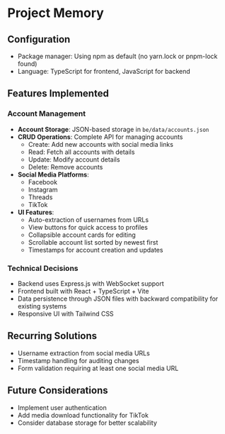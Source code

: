 # Project Memory

## Configuration
- Package manager: Using npm as default (no yarn.lock or pnpm-lock found)
- Language: TypeScript for frontend, JavaScript for backend

## Features Implemented

### Account Management
- **Account Storage**: JSON-based storage in `be/data/accounts.json`
- **CRUD Operations**: Complete API for managing accounts
  - Create: Add new accounts with social media links
  - Read: Fetch all accounts with details
  - Update: Modify account details
  - Delete: Remove accounts
- **Social Media Platforms**:
  - Facebook
  - Instagram
  - Threads
  - TikTok
- **UI Features**:
  - Auto-extraction of usernames from URLs
  - View buttons for quick access to profiles
  - Collapsible account cards for editing
  - Scrollable account list sorted by newest first
  - Timestamps for account creation and updates

### Technical Decisions
- Backend uses Express.js with WebSocket support
- Frontend built with React + TypeScript + Vite
- Data persistence through JSON files with backward compatibility for existing systems
- Responsive UI with Tailwind CSS

## Recurring Solutions
- Username extraction from social media URLs
- Timestamp handling for auditing changes
- Form validation requiring at least one social media URL

## Future Considerations
- Implement user authentication
- Add media download functionality for TikTok
- Consider database storage for better scalability
